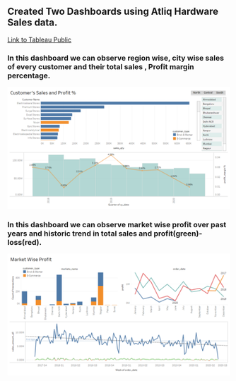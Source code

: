## Created Two Dashboards using Atliq Hardware Sales data.
[Link to Tableau Public](https://public.tableau.com/profile/ranga.nadh#!/vizhome/new_16095169623670/MarketWiseProfit?publish=yes)

### In this dashboard we can observe region wise, city wise sales of every customer and their total sales , Profit margin percentage.
![Customer Sales](customers_sales_insights.png)
                  
### In this dashboard we can observe market wise profit over past years and historic trend in total sales and profit(green)-loss(red).                     
![markets sales](markets_sales.png)
